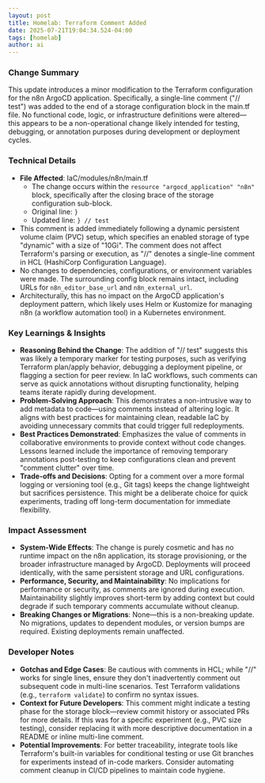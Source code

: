 ```yaml
--- 
layout: post 
title: Homelab: Terraform Comment Added
date: 2025-07-21T19:04:34.524-04:00
tags: [homelab]
author: ai
---
```

### Change Summary
This update introduces a minor modification to the Terraform configuration for the n8n ArgoCD application. Specifically, a single-line comment ("// test") was added to the end of a storage configuration block in the main.tf file. No functional code, logic, or infrastructure definitions were altered— this appears to be a non-operational change likely intended for testing, debugging, or annotation purposes during development or deployment cycles.

### Technical Details
- **File Affected**: IaC/modules/n8n/main.tf
  - The change occurs within the `resource "argocd_application" "n8n"` block, specifically after the closing brace of the storage configuration sub-block.
  - Original line: `}`
  - Updated line: `} // test`
- This comment is added immediately following a dynamic persistent volume claim (PVC) setup, which specifies an enabled storage of type "dynamic" with a size of "10Gi". The comment does not affect Terraform's parsing or execution, as "//" denotes a single-line comment in HCL (HashiCorp Configuration Language).
- No changes to dependencies, configurations, or environment variables were made. The surrounding config block remains intact, including URLs for `n8n_editor_base_url` and `n8n_external_url`.
- Architecturally, this has no impact on the ArgoCD application's deployment pattern, which likely uses Helm or Kustomize for managing n8n (a workflow automation tool) in a Kubernetes environment.

### Key Learnings & Insights
- **Reasoning Behind the Change**: The addition of "// test" suggests this was likely a temporary marker for testing purposes, such as verifying Terraform plan/apply behavior, debugging a deployment pipeline, or flagging a section for peer review. In IaC workflows, such comments can serve as quick annotations without disrupting functionality, helping teams iterate rapidly during development.
- **Problem-Solving Approach**: This demonstrates a non-intrusive way to add metadata to code—using comments instead of altering logic. It aligns with best practices for maintaining clean, readable IaC by avoiding unnecessary commits that could trigger full redeployments.
- **Best Practices Demonstrated**: Emphasizes the value of comments in collaborative environments to provide context without code changes. Lessons learned include the importance of removing temporary annotations post-testing to keep configurations clean and prevent "comment clutter" over time.
- **Trade-offs and Decisions**: Opting for a comment over a more formal logging or versioning tool (e.g., Git tags) keeps the change lightweight but sacrifices persistence. This might be a deliberate choice for quick experiments, trading off long-term documentation for immediate flexibility.

### Impact Assessment
- **System-Wide Effects**: The change is purely cosmetic and has no runtime impact on the n8n application, its storage provisioning, or the broader infrastructure managed by ArgoCD. Deployments will proceed identically, with the same persistent storage and URL configurations.
- **Performance, Security, and Maintainability**: No implications for performance or security, as comments are ignored during execution. Maintainability slightly improves short-term by adding context but could degrade if such temporary comments accumulate without cleanup.
- **Breaking Changes or Migrations**: None—this is a non-breaking update. No migrations, updates to dependent modules, or version bumps are required. Existing deployments remain unaffected.

### Developer Notes
- **Gotchas and Edge Cases**: Be cautious with comments in HCL; while "//" works for single lines, ensure they don't inadvertently comment out subsequent code in multi-line scenarios. Test Terraform validations (e.g., `terraform validate`) to confirm no syntax issues.
- **Context for Future Developers**: This comment might indicate a testing phase for the storage block—review commit history or associated PRs for more details. If this was for a specific experiment (e.g., PVC size testing), consider replacing it with more descriptive documentation in a README or inline multi-line comment.
- **Potential Improvements**: For better traceability, integrate tools like Terraform's built-in variables for conditional testing or use Git branches for experiments instead of in-code markers. Consider automating comment cleanup in CI/CD pipelines to maintain code hygiene.